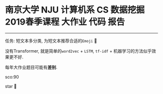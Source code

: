 # 南京大学 NJU 计算机系 CS 数据挖掘2019春季课程 大作业 代码 报告

---

任务: 短文本多分类, 为短文本推荐合适的`Emoji` :feet:

没有Transformer, 就是简单的`word2vec` + `LSTM`, `tf-idf` + 机器学习的方法似乎效果更不好.

每年大作业题目可能有**差别**.

sco:90



star :night_with_stars: